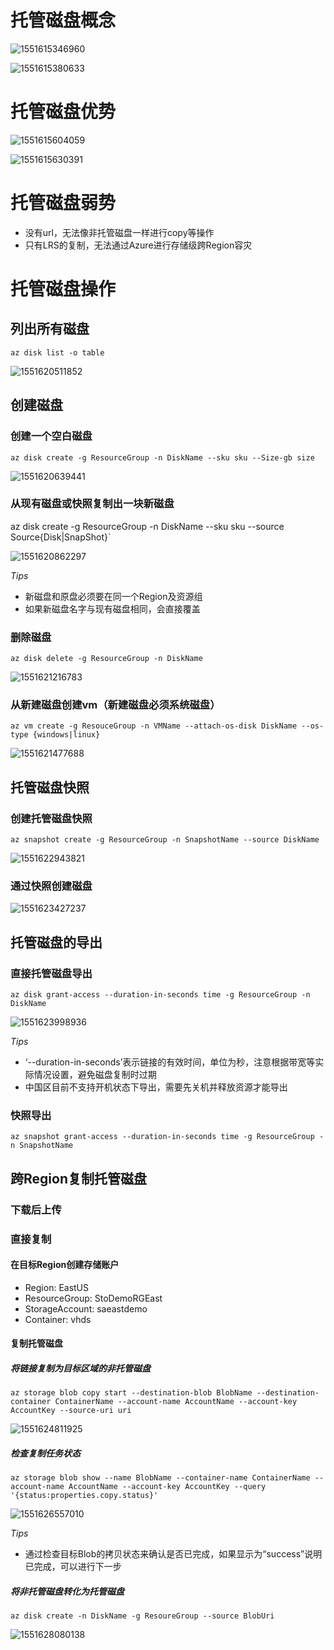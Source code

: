 # 托管磁盘概念

![1551615346960](assets/1551615346960.png)

![1551615380633](assets/1551615380633.png)

# 托管磁盘优势

![1551615604059](assets/1551615604059.png)

![1551615630391](assets/1551615630391.png)

# 托管磁盘弱势

* 没有url，无法像非托管磁盘一样进行copy等操作
* 只有LRS的复制，无法通过Azure进行存储级跨Region容灾



# 托管磁盘操作

## 列出所有磁盘

`az disk list -o table`

![1551620511852](assets/1551620511852.png)

## 创建磁盘

### 创建一个空白磁盘

`az disk create -g ResourceGroup -n DiskName --sku sku --Size-gb size`

![1551620639441](assets/1551620639441.png)

### 从现有磁盘或快照复制出一块新磁盘

az disk create -g ResourceGroup -n DiskName --sku sku --source Source{Disk|SnapShot}`

![1551620862297](assets/1551620862297.png)

*Tips*

- 新磁盘和原盘必须要在同一个Region及资源组
- 如果新磁盘名字与现有磁盘相同，会直接覆盖

### 删除磁盘

`az disk delete -g ResourceGroup -n DiskName`

![1551621216783](assets/1551621216783.png)

### 从新建磁盘创建vm（新建磁盘必须系统磁盘）

`az vm create -g ResouceGroup -n VMName --attach-os-disk DiskName --os-type {windows|linux}`

![1551621477688](assets/1551621477688.png)

## 托管磁盘快照

### 创建托管磁盘快照

`az snapshot create -g ResourceGroup -n SnapshotName --source DiskName`

![1551622943821](assets/1551622943821.png)

### 通过快照创建磁盘 

![1551623427237](assets/1551623427237.png)

## 托管磁盘的导出

### 直接托管磁盘导出

`az disk grant-access --duration-in-seconds time -g ResourceGroup -n DiskName`

![1551623998936](assets/1551623998936.png)

*Tips*

* ‘--duration-in-seconds’表示链接的有效时间，单位为秒，注意根据带宽等实际情况设置，避免磁盘复制时过期
* 中国区目前不支持开机状态下导出，需要先关机并释放资源才能导出

### 快照导出

`az snapshot grant-access --duration-in-seconds time -g ResourceGroup -n SnapshotName`



## 跨Region复制托管磁盘

### 下载后上传

### 直接复制

#### 在目标Region创建存储账户

* Region: EastUS
* ResourceGroup: StoDemoRGEast
* StorageAccount: saeastdemo
* Container: vhds

#### 复制托管磁盘

##### 将链接复制为目标区域的非托管磁盘

`az storage blob copy start --destination-blob BlobName --destination-container ContainerName --account-name AccountName --account-key AccountKey --source-uri uri`

![1551624811925](assets/1551624811925.png)

##### 检查复制任务状态

 `az storage blob show --name BlobName --container-name ContainerName --account-name AccountName --account-key AccountKey --query '{status:properties.copy.status}'`

![1551626557010](assets/1551626557010.png)

*Tips*

* 通过检查目标Blob的拷贝状态来确认是否已完成，如果显示为“success”说明已完成，可以进行下一步

##### 将非托管磁盘转化为托管磁盘

`az disk create -n DiskName -g ResoureGroup --source BlobUri`

![1551628080138](assets/1551628080138.png)



